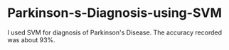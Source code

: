 # Parkinson-s-Diagnosis-using-SVM
I used SVM for diagnosis of Parkinson's Disease. The accuracy recorded was about 93%.
